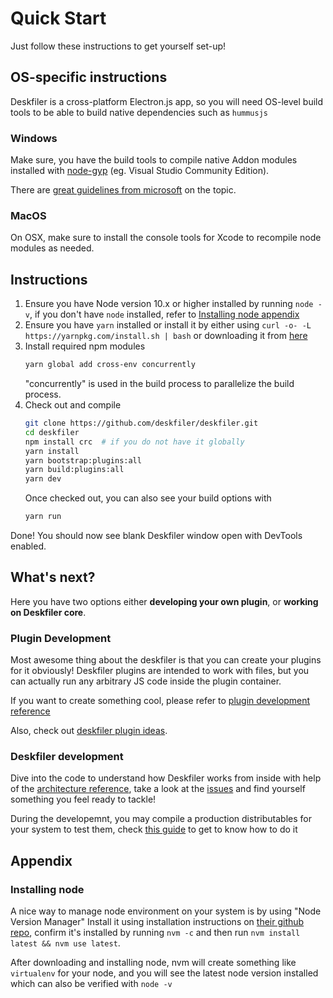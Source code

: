 # Quick Start

Just follow these instructions to get yourself set-up!

## OS-specific instructions

Deskfiler is a cross-platform Electron.js app, so you will need OS-level build tools to be able to build native dependencies such as `hummusjs`

### Windows

Make sure, you have the build tools to compile native Addon modules installed with [node-gyp](https://github.com/nodejs/node-gyp)
(eg. Visual Studio Community Edition).

There are [great guidelines from microsoft](https://github.com/microsoft/nodejs-guidelines/blob/master/windows-environment.md) on the topic.

### MacOS

On OSX, make sure to install the console tools for Xcode to recompile node modules as needed.

## Instructions

1. Ensure you have Node version 10.x or higher installed by running `node -v`,
   if you don't have `node` installed, refer to [Installing node appendix](#installing-node)
2. Ensure you have `yarn` installed or install it by either using `curl -o- -L https://yarnpkg.com/install.sh | bash` or downloading it from [here](https://yarnpkg.com/lang/en/docs/install)
3. Install required npm modules
   ```sh
   yarn global add cross-env concurrently
   ```
   "concurrently" is used in the build process to parallelize the build process. 
4. Check out and compile
    ```sh
    git clone https://github.com/deskfiler/deskfiler.git
    cd deskfiler
    npm install crc  # if you do not have it globally
    yarn install
    yarn bootstrap:plugins:all
    yarn build:plugins:all
    yarn dev
    ```
    Once checked out, you can also see your build options with
    ```sh
    yarn run
    ```

Done! You should now see blank Deskfiler window open with DevTools enabled.

## What's next?

Here you have two options either **developing your own plugin**, or **working on Deskfiler core**.

### Plugin Development

Most awesome thing about the deskfiler is that you can create your plugins for it obviously!
Deskfiler plugins are intended to work with files, but you can actually run any arbitrary JS code inside the plugin container.

If you want to create something cool, please refer to [plugin development reference](plugin-development/readme.md)

Also, check out [deskfiler plugin ideas]().

### Deskfiler development

Dive into the code to understand how Deskfiler works from inside with help of the [architecture reference](architecture/readme.md),
take a look at the [issues](https://github.com/deskfiler/deskfiler/issues?q=is%3Aopen+is%3Aissue+label%3A%22good+first+issue%22+label%3A%22help+wanted%22)
and find yourself something you feel ready to tackle!

During the developemnt, you may compile a production distributables for your system to test them, check [this guide](getting-started/building-production-distributables.md) to get to know how to do it

## Appendix

### Installing node

A nice way to manage node environment on your system is by using "Node Version Manager"
Install it using installation instructions on [their github repo](https://github.com/nvm-sh/nvm),
confirm it's installed by running `nvm -c` and then run `nvm install latest && nvm use latest`.

After downloading and installing node, nvm will create something like `virtualenv` for your node,
and you will see the latest node version installed which can also be verified with `node -v`

